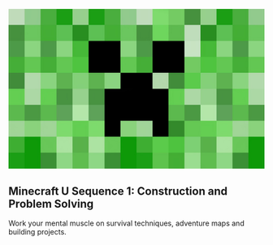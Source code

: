 ![Stay clear of these guys](/sequence_1/images/Minecraft-Creeper-Wallpapers.jpg)

## Minecraft U Sequence 1: Construction and Problem Solving

Work your mental muscle on survival techniques, adventure maps and building projects.

